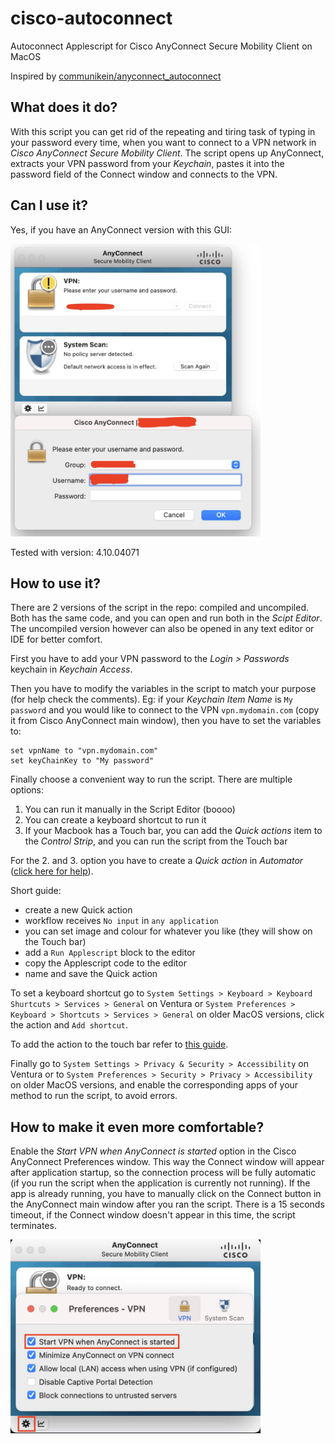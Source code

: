 # cisco-autoconnect
Autoconnect Applescript for Cisco AnyConnect Secure Mobility Client on MacOS

Inspired by [communikein/anyconnect_autoconnect](https://github.com/communikein/anyconnect_autoconnect/blob/master/anyconnect.scpt)

## What does it do?
With this script you can get rid of the repeating and tiring task of typing in your password every time, when you want to connect to a VPN network in _Cisco AnyConnect Secure Mobility Client_.
The script opens up AnyConnect, extracts your VPN password from your _Keychain_, pastes it into the password field of the Connect window and connects to the VPN.

## Can I use it?
Yes, if you have an AnyConnect version with this GUI:

<img src="/screenshots/gui.jpg" alt="GUI" width="400"/>

Tested with version: 4.10.04071

## How to use it?
There are 2 versions of the script in the repo: compiled and uncompiled. Both has the same code, and you can open and run both in the _Scipt Editor_. The uncompiled version however can also be opened in any text editor or IDE for better comfort.

First you have to add your VPN password to the _Login > Passwords_ keychain in _Keychain Access_.

Then you have to modify the variables in the script to match your purpose (for help check the comments). 
Eg: if your _Keychain Item Name_ is `My password` and you would like to connect to the VPN `vpn.mydomain.com` (copy it from Cisco AnyConnect main window), then you have to set the variables to:

```
set vpnName to "vpn.mydomain.com"
set keyChainKey to "My password"
```

Finally choose a convenient way to run the script. There are multiple options:
1. You can run it manually in the Script Editor (boooo)
2. You can create a keyboard shortcut to run it
3. If your Macbook has a Touch bar, you can add the _Quick actions_ item to the _Control Strip_, and you can run the script from the Touch bar

For the 2. and 3. option you have to create a _Quick action_ in _Automator_ ([click here for help](https://support.apple.com/en-lk/guide/automator/aut73234890a/mac)).

Short guide:
- create a new Quick action
- workflow receives `No input` in `any application`
- you can set image and colour for whatever you like (they will show on the Touch bar)
- add a `Run Applescript` block to the editor
- copy the Applescript code to the editor
- name and save the Quick action

To set a keyboard shortcut go to `System Settings > Keyboard > Keyboard Shurtcuts > Services > General` on Ventura or `System Preferences > Keyboard > Shortcuts > Services > General` on older MacOS versions, click the action and `Add shortcut`.

To add the action to the touch bar refer to [this guide](https://support.apple.com/en-lk/guide/automator/aut73234890a/mac).

Finally go to `System Settings > Privacy & Security > Accessibility` on Ventura or to `System Preferences > Security > Privacy > Accessibility` on older MacOS versions, and enable the corresponding apps of your method to run the script, to avoid errors.

## How to make it even more comfortable?
Enable the _Start VPN when AnyConnect is started_ option in the Cisco AnyConnect Preferences window. This way the Connect window will appear after application startup, so the connection process will be fully automatic (if you run the script when the application is currently not running). 
If the app is already running, you have to manually click on the Connect button in the AnyConnect main window after you ran the script. 
There is a 15 seconds timeout, if the Connect window doesn't appear in this time, the script terminates.

<img src="/screenshots/preferences.jpg" alt="Preferences" width="400"/>
